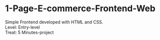 # 1-Page-E-commerce-Frontend-Web
Simple Frontend developed with HTML and CSS. <br>
Level: Entry-level <br>
Treat: 5 Minutes-project
